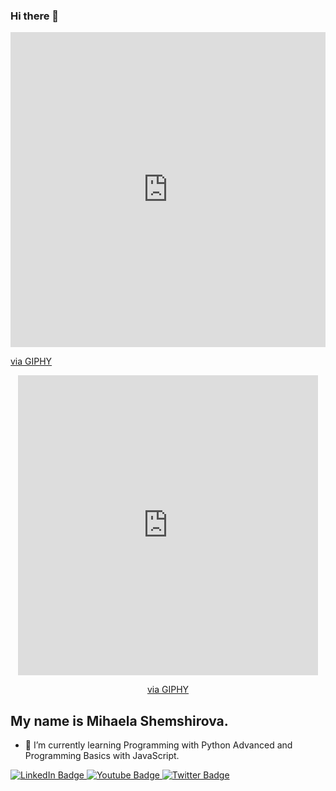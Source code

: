 ### Hi there 👋
<div style="width:100%;height:0;padding-bottom:100%;position:relative;"><iframe src="https://giphy.com/embed/PLGtXGjpuYv7HFcMJM" width="100%" height="100%" style="position:absolute" frameBorder="0" class="giphy-embed" allowFullScreen></iframe></div><p><a href="https://giphy.com/stickers/jenterogteknologi-technology-jenter-teknologi-PLGtXGjpuYv7HFcMJM">via GIPHY</a></p>

<div id="header" align="center">
  <iframe src="https://giphy.com/embed/PLGtXGjpuYv7HFcMJM" width="480" height="480" frameBorder="0" class="giphy-embed" allowFullScreen></iframe><p><a href="https://giphy.com/stickers/jenterogteknologi-technology-jenter-teknologi-PLGtXGjpuYv7HFcMJM">via GIPHY</a></p>
</div>

## My name is Mihaela Shemshirova.
- 🌱 I’m currently learning Programming with Python Advanced and Programming Basics with JavaScript.
<div id="badges">
  <a href="your-linkedin-URL">
    <img src="https://img.shields.io/badge/LinkedIn-blue?style=for-the-badge&logo=linkedin&logoColor=white" alt="LinkedIn Badge"/>
  </a>
  <a href="your-youtube-URL">
    <img src="https://img.shields.io/badge/YouTube-red?style=for-the-badge&logo=youtube&logoColor=white" alt="Youtube Badge"/>
  </a>
  <a href="your-twitter-URL">
    <img src="https://img.shields.io/badge/Twitter-blue?style=for-the-badge&logo=twitter&logoColor=white" alt="Twitter Badge"/>
  </a>
</div>
